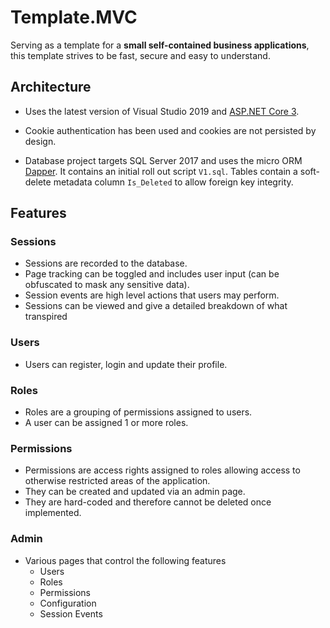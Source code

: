 # Template.MVC
Serving as a template for a **small self-contained business applications**, this template strives to be fast, secure and easy to understand.

## Architecture

 - Uses the latest version of Visual Studio 2019 and [ASP.NET Core 3](https://asp.net). 

- Cookie authentication has been used and cookies are not persisted by design.

- Database project targets SQL Server 2017 and uses the micro ORM [Dapper](https://github.com/StackExchange/Dapper). It contains an initial roll out script `V1.sql`. Tables contain a soft-delete metadata column `Is_Deleted` to allow foreign key integrity.


## Features
### Sessions
- Sessions are recorded to the database. 
- Page tracking can be toggled and includes user input (can be obfuscated to mask any sensitive data).
- Session events are high level actions that users may perform. 
- Sessions can be viewed and give a detailed breakdown of what transpired

### Users
- Users can register, login and update their profile.

### Roles
- Roles are a grouping of permissions assigned to users. 
- A user can be assigned 1 or more roles.

### Permissions
- Permissions are access rights assigned to roles allowing access to otherwise restricted areas of the application.
- They can be created and updated via an admin page.
- They are hard-coded and therefore cannot be deleted once implemented.

### Admin
- Various pages that control the following features
	- Users
	- Roles 
	- Permissions
	- Configuration
	- Session Events
